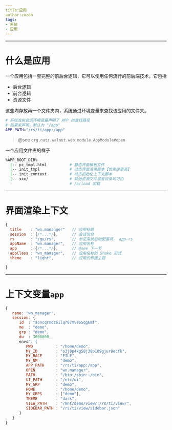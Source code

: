 ```yaml
---
title:应用
author:zozoh
tags:
- 系统
- 应用
---
```


----------------------------------------------------------
# 什么是应用

一个应用包括一套完整的前后台逻辑，它可以使用任何流行的前后端技术，它包括

- 后台逻辑
- 前台逻辑
- 资源文件

这些均存放再一个文件夹内，系统通过环境变量来查找该应用的文件夹。

```bash
# 系统当前会话环境变量声明了 APP 的查找路径
# 如果未声明，默认为 "/app"
APP_PATH="/rs/ti/app:/app"
```

> @see `org.nutz.walnut.web.module.AppModule#open`

一个应用文件夹的样子

```bash
%APP_ROOT_DIR%
  |-- pc_tmpl.html          # 静态界面模板文件
  |-- init_tmpl             # 动态界面渲染脚本【优先级更高】
  |-- init_context          # 动态初始化上下文脚本
  |-- xxx/                  # 其他资源文件或者目录均可由
                            # /a/load 加载

```

----------------------------------------------------------
# 界面渲染上下文

```js
{
  title    : "wn.mananger"   // 应用标题
  session  : {/*...*/},      // 会话信息
  rs       : "/gu/rs",       // 参见系统启动配置项， app-rs
  appName  : "wn.manager",   // 应用名称
  app      : {/*...*/},      // @see 下一节
  appClass : "wn_manager",   // 应用名称的 Snake 形式
  theme    : "light",        // 应用的界面主题

}
```

----------------------------------------------------------
# 上下文变量`app`

```js
{
   name: "wn.manager",
   session: {
      id  : "soncqrmdc6ilqr87mvs65qg6mf",
      me  : "demo",
      grp : "demo",
      du  : 3600000,
      envs": {
         PWD          : "/home/demo",
         MY_ID        : "o3j8p4kg58j38p109gjur8ecfk",
         MY_RACE      : "FILE",
         MY_NM        : "demo",
         APP_PATH     : "/rs/ti/app:/app",
         OPEN         : "wn.manager",
         PATH         : "/bin:/sbin:~/bin",
         UI_PATH      : "/etc/ui",
         MY_GRP       : "demo",
         HOME         : "/home/demo",
         MY_GRPS      : ["demo"],
         THEME        : "dark",
         VIEW_PATH    : "/mnt/demo/view/:/rs/ti/view/",
         SIDEBAR_PATH : "/rs/ti/view/sidebar.json"
      }
   }
}
```


